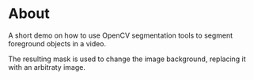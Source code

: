 # About

A short demo on how to use OpenCV segmentation tools to segment foreground objects in a video.

The resulting mask is used to change the image background, replacing it with an arbitraty image.

